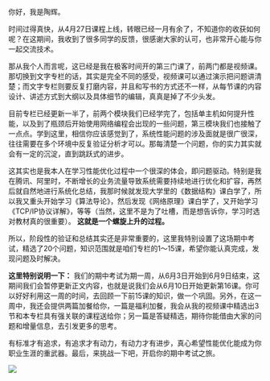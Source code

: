 你好，我是陶辉。

时间过得真快，从4月27日课程上线，转眼已经一月有余了，不知道你的收获如何呢？在这期间，我收到了很多同学的反馈，很感谢大家的认可，也非常开心能与你一起交流技术。

那从我个人而言呢，这已经是我在极客时间开的第三门课了，前两门都是视频课。那切换到文字专栏的话，其实是完全不同的感受，视频课可以通过演示把问题讲清楚；而文字专栏则要反复打磨内容，并且和写书的方式还不一样，从每节课的内容设计、讲述方式到大纲以及具体细节的编辑，真真是掉了不少头发。

目前专栏已经更新一半了，前两个模块我们已经学完了，包括单主机如何提升性能，以及到了瓶颈后开始使用网络编程会出现的一些问题，第三模块我们也接触了一点点。学到这里，相信你应该感觉到了，系统性能问题的涉及面就是很广很深，往往需要在多个环境中反复验证分析才可以。那每清楚一个问题，你的实力其实就会有一定的沉淀，直到跳跃式的进步。

这其实也是我本人在学习性能优化过程中一个很深的体会，即问题驱动。特别是我在腾讯、阿里时，不断增长的业务流量导致系统需要持续地进行优化和扩容，再然后就自然地进行系统化总结，我那时候就发现大学里的《数据结构》课白学了，所以我又重头开始学习《算法导论》，然后发现《网络原理》课白学了，又开始学习《TCP/IP协议详解》，等等（当然，这里不是为了吐槽，而是想告诉你，学习时选对教材真的很重要）。 **这就是一个螺旋上升的过程。**

所以，阶段性的验证和总结其实还是非常重要的，这里我特别设置了这场期中考试，精选了20个问题，知识范围就是咱们专栏的1～15课，希望你能认真完成，发现问题及时解决。

**这里特别说明一下：** 我们的期中考试为期一周，从6月3日开始到6月9日结束，这期间我们会暂停更新正文内容，也就是说我们会从6月10日开始更新第16课。你可以好好利用这一周的时间，去回顾一下前15课的知识，做一个巩固。另外，在这一周中，我还会提供两篇加餐给你，一篇是福利加餐，我会从我的视频课中精选出3节和本专栏具有强关联的课程送给你；另一篇是答疑精选，期待你能借由大家的问题和增量信息，去引发更多的思考。

有标准才有追求，有追求才有动力，有动力才有进步，真心希望性能优化能成为你职业生涯的重武器。最后，来挑战一下吧，开启你的期中考试之旅。

[![](https://static001.geekbang.org/resource/image/28/a4/28d1be62669b4f3cc01c36466bf811a4.png?wh=1142*201)](http://time.geekbang.org/quiz/intro?act_id=170&exam_id=396)